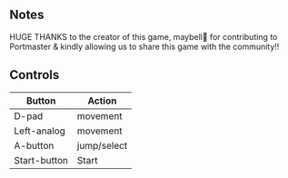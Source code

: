 ## Notes

HUGE THANKS to the creator of this game, maybell🌻 for contributing to Portmaster & kindly allowing us to share this game with the community!!

## Controls

| Button | Action |
|--|--| 
|D-pad|movement|
|Left-analog|movement|
|A-button|jump/select|
|Start-button|Start|


